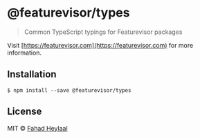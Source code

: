 # @featurevisor/types

> Common TypeScript typings for Featurevisor packages

Visit [https://featurevisor.com](https://featurevisor.com) for more information.

## Installation

```
$ npm install --save @featurevisor/types
```

## License

MIT © [Fahad Heylaal](https://fahad19.com)
